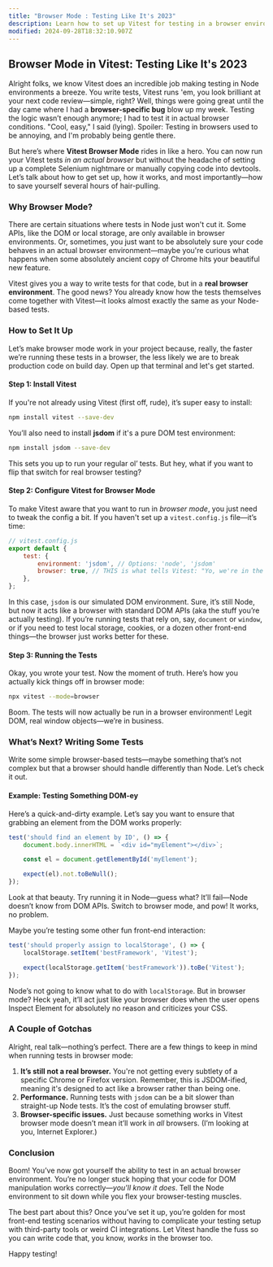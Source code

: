 ```yaml
---
title: "Browser Mode : Testing Like It's 2023"
description: Learn how to set up Vitest for testing in a browser environment.
modified: 2024-09-28T18:32:10.907Z
---
```


## Browser Mode in Vitest: Testing Like It's 2023

Alright folks, we know Vitest does an incredible job making testing in Node environments a breeze. You write tests, Vitest runs 'em, you look brilliant at your next code review—simple, right? Well, things were going great until the day came where I had a **browser-specific bug** blow up my week. Testing the logic wasn’t enough anymore; I had to test it in actual browser conditions. "Cool, easy," I said (lying). Spoiler: Testing in browsers used to be annoying, and I'm probably being gentle there.

But here’s where **Vitest Browser Mode** rides in like a hero. You can now run your Vitest tests *in an actual browser* but without the headache of setting up a complete Selenium nightmare or manually copying code into devtools. Let’s talk about how to get set up, how it works, and most importantly—how to save yourself several hours of hair-pulling.

### Why Browser Mode?

There are certain situations where tests in Node just won't cut it. Some APIs, like the DOM or local storage, are only available in browser environments. Or, sometimes, you just want to be absolutely sure your code behaves in an actual browser environment—maybe you're curious what happens when some absolutely ancient copy of Chrome hits your beautiful new feature.

Vitest gives you a way to write tests for that code, but in a **real browser environment**. The good news? You already know how the tests themselves come together with Vitest—it looks almost exactly the same as your Node-based tests.

### How to Set It Up

Let’s make browser mode work in your project because, really, the faster we’re running these tests in a browser, the less likely we are to break production code on build day. Open up that terminal and let's get started.

#### Step 1: Install Vitest

If you're not already using Vitest (first off, rude), it’s super easy to install:

```bash
npm install vitest --save-dev
```

You’ll also need to install **jsdom** if it's a pure DOM test environment:

```bash
npm install jsdom --save-dev
```

This sets you up to run your regular ol’ tests. But hey, what if you want to flip that switch for real browser testing?

#### Step 2: Configure Vitest for Browser Mode

To make Vitest aware that you want to run in *browser mode*, you just need to tweak the config a bit. If you haven't set up a `vitest.config.js` file—it’s time:

```javascript
// vitest.config.js
export default {
	test: {
		environment: 'jsdom', // Options: 'node', 'jsdom'
		browser: true, // THIS is what tells Vitest: "Yo, we're in the browser now."
	},
};
```

In this case, `jsdom` is our simulated DOM environment. Sure, it’s still Node, but now it acts like a browser with standard DOM APIs (aka the stuff you’re actually testing). If you’re running tests that rely on, say, `document` or `window`, or if you need to test local storage, cookies, or a dozen other front-end things—the browser just works better for these.

#### Step 3: Running the Tests

Okay, you wrote your test. Now the moment of truth. Here’s how you actually kick things off in browser mode:

```bash
npx vitest --mode=browser
```

Boom. The tests will now actually be run in a browser environment! Legit DOM, real window objects—we’re in business.

### What’s Next? Writing Some Tests

Write some simple browser-based tests—maybe something that’s not complex but that a browser should handle differently than Node. Let’s check it out.

#### Example: Testing Something DOM-ey

Here’s a quick-and-dirty example. Let’s say you want to ensure that grabbing an element from the DOM works properly:

```javascript
test('should find an element by ID', () => {
	document.body.innerHTML = `<div id="myElement"></div>`;

	const el = document.getElementById('myElement');

	expect(el).not.toBeNull();
});
```

Look at that beauty. Try running it in Node—guess what? It’ll fail—Node doesn’t know from DOM APIs. Switch to browser mode, and pow! It works, no problem.

Maybe you’re testing some other fun front-end interaction:

```javascript
test('should properly assign to localStorage', () => {
	localStorage.setItem('bestFramework', 'Vitest');

	expect(localStorage.getItem('bestFramework')).toBe('Vitest');
});
```

Node’s not going to know what to do with `localStorage`. But in browser mode? Heck yeah, it’ll act just like your browser does when the user opens Inspect Element for absolutely no reason and criticizes your CSS.

### A Couple of Gotchas

Alright, real talk—nothing’s perfect. There are a few things to keep in mind when running tests in browser mode:

1. **It’s still not a real browser.** You're not getting every subtlety of a specific Chrome or Firefox version. Remember, this is JSDOM-ified, meaning it's designed to act like a browser rather than being one.
2. **Performance.** Running tests with `jsdom` can be a bit slower than straight-up Node tests. It’s the cost of emulating browser stuff.
3. **Browser-specific issues.** Just because something works in Vitest browser mode doesn’t mean it’ll work in *all* browsers. (I’m looking at you, Internet Explorer.)

### Conclusion

Boom! You’ve now got yourself the ability to test in an actual browser environment. You’re no longer stuck hoping that your code for DOM manipulation works correctly—*you'll know it does*. Tell the Node environment to sit down while you flex your browser-testing muscles.

The best part about this? Once you’ve set it up, you’re golden for most front-end testing scenarios without having to complicate your testing setup with third-party tools or weird CI integrations. Let Vitest handle the fuss so you can write code that, you know, *works* in the browser too.

Happy testing!

```ts
```
